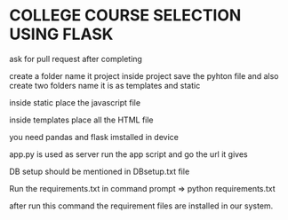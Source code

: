 # COLLEGE COURSE SELECTION USING FLASK
ask for pull request after completing

create a folder name it project inside project save the pyhton file and also create two folders name it is as templates and static

inside static place the javascript file

inside templates place all the HTML file

you need pandas and flask imstalled in device

app.py is used as server run the app script and go the url it gives

DB setup should be mentioned in DBsetup.txt file

Run the requirements.txt in command prompt
=> python requirements.txt

after run this command the requirement files are installed in our system.

